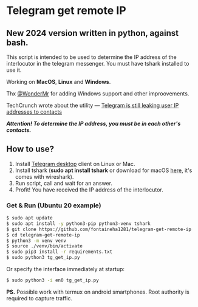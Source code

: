 # Telegram get remote IP

## New 2024 version written in python, against bash.

This script is intended to be used to determine the IP address of the interlocutor in the telegram messenger. 
You must have tshark installed to use it.

Working on **MacOS**, **Linux** and **Windows**.

Thx [@WonderMr](https://github.com/WonderMr) for adding Windows support and other improovements.

TechCrunch wrote about the utility — [Telegram is still leaking user IP addresses to contacts](https://techcrunch.com/2023/10/19/telegram-is-still-leaking-user-ip-addresses-to-contacts/)

***Attention! To determine the IP address, you must be in each other's contacts.***

<!-- ![Get caller IP](https://i.imgur.com/thW5I0x.png) -->
## How to use?

1. Install [Telegram desktop](https://desktop.telegram.org/) client on Linux or Mac.
2. Install tshark (**sudo apt install tshark** or download for macOS [here](https://www.wireshark.org/download.html), it's comes with wireshark).
3. Run script, call and wait for an answer.
4. Profit! You have received the IP address of the interlocutor.

### Get & Run (Ubuntu 20 example)

```sh
$ sudo apt update
$ sudo apt install -y python3-pip python3-venv tshark
$ git clone https://github.com/fontaineha1281/telegram-get-remote-ip
$ cd telegram-get-remote-ip
$ python3 -m venv venv
$ source ./venv/bin/activate
$ sudo pip3 install -r requirements.txt
$ sudo python3 tg_get_ip.py
```

Or specify the interface immediately at startup:

```sh
$ sudo python3 -i en0 tg_get_ip.py
```

**PS.** Possible work with termux on android smartphones. Root authority is required to capture traffic.

